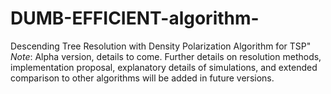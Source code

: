 # DUMB-EFFICIENT-algorithm-
Descending Tree Resolution with Density Polarization Algorithm for TSP"
_Note_: Alpha version, details to come. Further details on resolution methods, implementation proposal, explanatory details of simulations, and extended comparison to other algorithms will be added in future versions.
